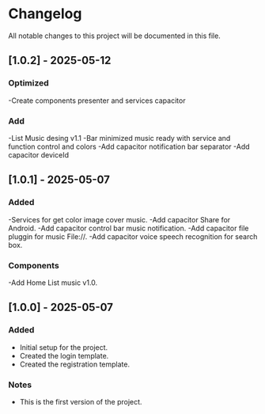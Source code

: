 # Changelog

All notable changes to this project will be documented in this file.

## [1.0.2] - 2025-05-12
### Optimized
-Create components presenter and services capacitor

### Add
-List Music desing v1.1 
-Bar minimized music ready with service and function control and colors
-Add capacitor notification bar separator
-Add capacitor deviceId

## [1.0.1] - 2025-05-07
### Added
-Services for get color image cover music.
-Add capacitor Share for Android.
-Add capacitor control bar music notification.
-Add capacitor file pluggin for music File://.
-Add capacitor voice speech recognition for search box.

### Components
-Add Home List music v1.0.


## [1.0.0] - 2025-05-07
### Added
- Initial setup for the project.
- Created the login template.
- Created the registration template.

### Notes
- This is the first version of the project.

